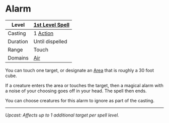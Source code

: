 # Alarm

| Level    | [1st Level Spell](1st%20Level%20Spells.md)                            |
| -------- | --------------------------------------------------------------------- |
| Casting  | 1 [Action](../../../../Game%20Procedures/Core%20Procedures/Action.md) |
| Duration | Until dispelled                                                       |
| Range    | Touch                                                                 |
| Domains  | [Air](../../Spell%20Domains/Air.md)                                   |

You can touch one target, or designate an [Area](../../Areas%20of%20Effect/Area.md) that is roughly a 30 foot cube.

If a creature enters the area or touches the target, then a magical alarm with a noise of your choosing goes off in your head. The spell then ends.

You can choose creatures for this alarm to ignore as part of the casting.

---
*Upcast: Affects up to 1 additional target per spell level.*
